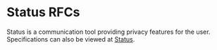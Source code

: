 # Status RFCs

Status is a communication tool providing privacy features for the user.
Specifications can also be viewed at [Status](https://status.app/specs).
